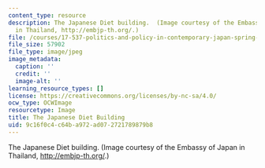 ```yaml
---
content_type: resource
description: The Japanese Diet building.  (Image courtesy of the Embassy of Japan
  in Thailand, http://embjp-th.org/.)
file: /courses/17-537-politics-and-policy-in-contemporary-japan-spring-2009/9c16f0c4c64ba972ad072721789879b8_CHP_Diet.jpg
file_size: 57902
file_type: image/jpeg
image_metadata:
  caption: ''
  credit: ''
  image-alt: ''
learning_resource_types: []
license: https://creativecommons.org/licenses/by-nc-sa/4.0/
ocw_type: OCWImage
resourcetype: Image
title: The Japanese Diet Building
uid: 9c16f0c4-c64b-a972-ad07-2721789879b8
---
```

The Japanese Diet building.  (Image courtesy of the Embassy of Japan in Thailand, http://embjp-th.org/.)
